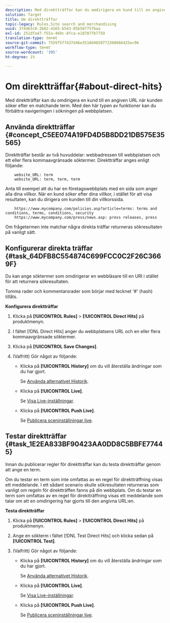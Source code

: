 ```yaml
---
description: Med direktträffar kan du omdirigera en kund till en angiven URL när kunden söker efter en matchande term. Med den här typen av funktioner kan du förbättra navigeringen i sökningen på webbplatsen.
solution: Target
title: Om direktträffar
topic-legacy: Rules,Site search and merchandising
uuid: 374d63c8-2b82-4165-b543-05b587757baa
exl-id: 251dfa47-f55a-469c-8fca-e187877b7759
translation-type: tm+mt
source-git-commit: 7559f5f7437d46e3510d4659772308666425ec96
workflow-type: tm+mt
source-wordcount: '395'
ht-degree: 1%

---
```


# Om direktträffar{#about-direct-hits}

Med direktträffar kan du omdirigera en kund till en angiven URL när kunden söker efter en matchande term. Med den här typen av funktioner kan du förbättra navigeringen i sökningen på webbplatsen.

## Använda direktträffar {#concept_C5EE074A19FD4D5B8DD21DB575E35565}

Direktträffar består av två huvuddelar: webbadressen till webbplatsen och ett eller flera kommaavgränsade söktermer. Direktträffar anges enligt följande:

```
    website_URL: term
    website_URL: term, term, term
```

Anta till exempel att du har en företagswebbplats med en sida som anger alla dina villkor. När en kund söker efter dina villkor, i stället för att visa resultaten, kan du dirigera om kunden till din villkorssida.

```
    https://www.mycompany.com/policies.asp?article=terms: terms and conditions, terms, conditions, security
    https://www.mycompany.com/press/news.asp: press releases, press
```

Om frågetermen inte matchar några direkta träffar returneras sökresultaten på vanligt sätt.

## Konfigurerar direkta träffar {#task_64DFB8C554874C699FCC0C2F26C3669F}

Du kan ange söktermer som omdirigerar en webbläsare till en URI i stället för att returnera sökresultaten.

<!-- 

t_configuring_direct_hits.xml

 -->

Tomma rader och kommentarsrader som börjar med tecknet &#39;#&#39; (hash) tillåts.

**Konfigurera direktträffar**

1. Klicka på **[!UICONTROL Rules]** > **[!UICONTROL Direct Hits]** på produktmenyn.
1. I fältet [!DNL Direct Hits] anger du webbplatsens URL och en eller flera kommaavgränsade söktermer.
1. Klicka på **[!UICONTROL Save Changes]**.
1. (Valfritt) Gör något av följande:

   * Klicka på **[!UICONTROL History]** om du vill återställa ändringar som du har gjort.

      Se [Använda alternativet Historik](../t-using-the-history-option.md#task_70DD3F87A67242BBBD2CB27156F43002).

   * Klicka på **[!UICONTROL Live]**.

      Se [Visa Live-inställningar](../c-about-staging.md#task_401A0EBDB5DB4D4CA933CBA7BECDC10F).

   * Klicka på **[!UICONTROL Push Live]**.

      Se [Publicera sceninställningar live](../c-about-staging.md#task_44306783B4C0408AAA58B471DAF2D9A4).

## Testar direktträffar {#task_1E2EA833BF90423AA0DD8C5BBFE77445}

Innan du publicerar regler för direktträffar kan du testa direktträffar genom att ange en term.

<!-- 

t_testing_direct_hits.xml

 -->

Om du testar en term som inte omfattas av en regel för direktträffning visas ett meddelande. I ett sådant scenario skulle sökresultaten returneras som vanligt om regeln för direktträffen fanns på din webbplats. Om du testar en term som omfattas av en regel för direktträffning visas ett meddelande som talar om att en omdirigering har gjorts till den angivna URL:en.

**Testa direktträffar**

1. Klicka på **[!UICONTROL Rules]** > **[!UICONTROL Direct Hits]** på produktmenyn.
1. Ange en sökterm i fältet [!DNL Test Direct Hits] och klicka sedan på **[!UICONTROL Test]**.
1. (Valfritt) Gör något av följande:

   * Klicka på **[!UICONTROL History]** om du vill återställa ändringar som du har gjort.

      Se [Använda alternativet Historik](../t-using-the-history-option.md#task_70DD3F87A67242BBBD2CB27156F43002).

   * Klicka på **[!UICONTROL Live]**.

      Se [Visa Live-inställningar](../c-about-staging.md#task_401A0EBDB5DB4D4CA933CBA7BECDC10F).

   * Klicka på **[!UICONTROL Push Live]**.

      Se [Publicera sceninställningar live](../c-about-staging.md#task_44306783B4C0408AAA58B471DAF2D9A4).
